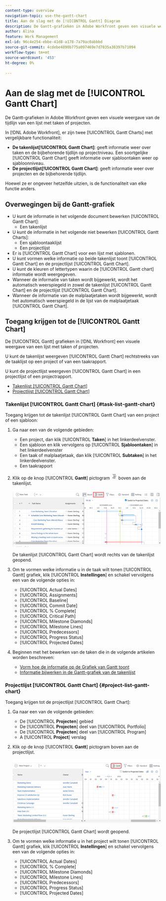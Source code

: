 ```yaml
---
content-type: overview
navigation-topic: use-the-gantt-chart
title: Aan de slag met de [!UICONTROL Gantt] Diagram
description: De Gantt-grafieken in Adobe Workfront geven een visuele weergave van de tijdlijn van een lijst met taken of projecten.
author: Alina
feature: Work Management
exl-id: 96c4e254-ebbe-41d8-a178-7a79ac0abbbd
source-git-commit: 4cdebe4890b775a097469e7d7035a38397b71094
workflow-type: tm+mt
source-wordcount: '453'
ht-degree: 0%

---
```


# Aan de slag met de [!UICONTROL Gantt Chart]

De Gantt-grafieken in Adobe Workfront geven een visuele weergave van de tijdlijn van een lijst met taken of projecten.

In [!DNL Adobe Workfront], er zijn twee [!UICONTROL Gantt Charts] met vergelijkbare functionaliteit:

* **De takenlijst[!UICONTROL Gantt Chart]**: geeft informatie weer over taken en de bijbehorende tijdlijn op projectniveau. Een soortgelijke [!UICONTROL Gantt Chart] geeft informatie over sjabloontaken weer op sjabloonniveau.
* **De projectlijst[!UICONTROL Gantt Chart]**: geeft informatie weer over projecten en de bijbehorende tijdlijn.

Hoewel ze er ongeveer hetzelfde uitzien, is de functionaliteit van elke functie anders.

## Overwegingen bij de Gantt-grafiek

* U kunt de informatie in het volgende document bewerken [!UICONTROL Gantt Chart]:
   * Een takenlijst
* U kunt de informatie in het volgende niet bewerken [!UICONTROL Gantt Charts]:
   * Een sjabloontaaklijst
   * Een projectlijst
* Er is [!UICONTROL Gantt Chart] voor een lijst met sjablonen.
* U kunt vormen welke informatie op beide takenlijst toont [!UICONTROL Gantt Chart] en de projectlijst [!UICONTROL Gantt Chart].
* U kunt de kleuren of lettertypen waarin de [!UICONTROL Gantt chart] informatie wordt weergegeven.
* Wanneer de informatie van taken wordt bijgewerkt, wordt het automatisch weerspiegeld in zowel de takenlijst [!UICONTROL Gantt Chart] en de projectlijst [!UICONTROL Gantt Chart].
* Wanneer de informatie van de malplaatjetaken wordt bijgewerkt, wordt het automatisch weerspiegeld in de lijst van de malplaatjetaak [!UICONTROL Gantt Chart].

## Toegang krijgen tot de [!UICONTROL Gantt Chart]

De [!UICONTROL Gantt] grafieken in [!DNL Workfront]  een visuele weergave van een lijst met taken of projecten.

U kunt de takenlijst weergeven [!UICONTROL Gantt Chart] rechtstreeks van de taaklijst op een project of van een taakrapport.

U kunt de projectlijst weergeven [!UICONTROL Gantt Chart] in een projectlijst of een projectrapport.

* [Takenlijst [!UICONTROL Gantt Chart]](#task-list-gantt-chart)
* [Projectlijst [!UICONTROL Gantt Chart]](#project-list-gantt-chart)

### Takenlijst [!UICONTROL Gantt Chart] {#task-list-gantt-chart}

<!--The task list [!UICONTROL Gantt Chart] is accessible in the following areas:

* In a Project

   * [!UICONTROL Tasks] section
   * [!UICONTROL Subtasks] section of a task

* In a [!UICONTROL Template]

* In a [!UICONTROL Task] report-->

Toegang krijgen tot de takenlijst [!UICONTROL Gantt Chart] van een project of een sjabloon:

1. Ga naar een van de volgende gebieden:

   * Een project, dan klik [!UICONTROL **Taken**] in het linkerdeelvenster.
   * Een sjabloon en klik vervolgens op [!UICONTROL **Sjabloontaken**] in het linkerdeelvenster
   * Een taak of malplaatjetaak, dan klik [!UICONTROL **Subtaken**] in het linkerdeelvenster.
   * Een taakrapport

1. Klik op de knop [!UICONTROL **Gantt**] pictogram ![](assets/gantt-icon-nwe.png) boven aan de takenlijst.

   ![](assets/task-list-gantt.png)

   De takenlijst [!UICONTROL Gantt Chart] wordt rechts van de takenlijst geopend.

1. Om te vormen welke informatie u in de taak wilt tonen [!UICONTROL Gantt] grafiek, klik [!UICONTROL **Instellingen**] en schakel vervolgens een van de volgende opties in:

   * [!UICONTROL Actual Dates]
   * [!UICONTROL Assignments]
   * [!UICONTROL Baseline]
   * [!UICONTROL Commit Date]
   * [!UICONTROL % Complete]
   * [!UICONTROL Critical Path]
   * [!UICONTROL Milestone Diamonds]
   * [!UICONTROL Milestone Lines]
   * [!UICONTROL Predecessors]
   * [!UICONTROL Progress Status]
   * [!UICONTROL Projected Dates]

1. Beginnen met het bewerken van de taken die in de volgende artikelen worden beschreven:

   * [Vorm hoe de informatie op de Grafiek van Gantt toont](../use-the-gantt-chart/configure-info-on-gantt-chart.md)
   * [Informatie bijwerken in de Gantt-grafiek van de takenlijst](../use-the-gantt-chart/update-info-task-list-gantt.md)

### Projectlijst [!UICONTROL Gantt Chart] {#project-list-gantt-chart}

<!--The project list [!UICONTROL Gantt Chart] is accessible in the following areas:

* In the [!UICONTROL Projects] area
* In the [!UICONTROL Projects] section of a [!UICONTROL Portfolio]
* In the [!UICONTROL Projects] section of a [!UICONTROL Program]
* In a [!UICONTROL Project] report-->

Toegang krijgen tot de projectlijst [!UICONTROL Gantt Chart]:

1. Ga naar een van de volgende gebieden:

   * De [!UICONTROL **Projecten**] gebied
   * De [!UICONTROL **Projecten**] deel van [!UICONTROL Portfolio]
   * De [!UICONTROL **Projecten**] deel van [!UICONTROL Program]
   * A [!UICONTROL **Project**] verslag

1. Klik op de knop [!UICONTROL **Gantt**] pictogram boven aan de projectlijst.

   ![](assets/project-list-gantt.png)

   De projectlijst [!UICONTROL Gantt Chart] wordt geopend.

1. Om te vormen welke informatie u in het project wilt tonen [!UICONTROL Gantt] grafiek, klik [!UICONTROL **Instellingen**] en schakel vervolgens een van de volgende opties in:

   * [!UICONTROL Actual Dates]
   * [!UICONTROL % Complete]
   * [!UICONTROL Milestone Diamonds]
   * [!UICONTROL Milestone Lines]
   * [!UICONTROL Predecessors]
   * [!UICONTROL Progress Status]
   * [!UICONTROL Projected Dates]
